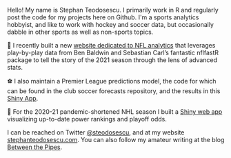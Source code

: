 Hello!
My name is Stephan Teodosescu. I primarily work in R and regularly post the code for my projects here on Github. I'm a sports analytics hobbyist, and like to work with hockey and soccer data, but occasionally dabble in other sports as well as non-sports topics.

🏈  I recently built a new [website dedicated to NFL analytics](https://stephanteodosescu.com/NFL/index.html) that leverages play-by-play data from Ben Baldwin and Sebastian Carl’s fantastic nflfastR package to tell the story of the 2021 season through the lens of advanced stats.

⚽  I also maintain a Premier League predictions model, the code for which can be found in the club soccer forecasts repository, and the results in this [Shiny App](https://steodosescu.shinyapps.io/club-soccer-forecasts/).

🏒  For the 2020-21 pandemic-shortened NHL season I built a [Shiny web app](https://steodosescu.shinyapps.io/nhl-odds/) visualizing up-to-date power rankings and playoff odds. 

I can be reached on Twitter [@steodosescu](https://twitter.com/steodosescu), and at my website [stephanteodosescu.com](https://stephanteodosescu.com/). You can also follow my amateur writing at the blog [Between the Pipes](https://betweenpipes.wordpress.com/).

<!---
steodose/steodose is a ✨ special ✨ repository because its `README.md` (this file) appears on your GitHub profile.
You can click the Preview link to take a look at your changes.
--->
